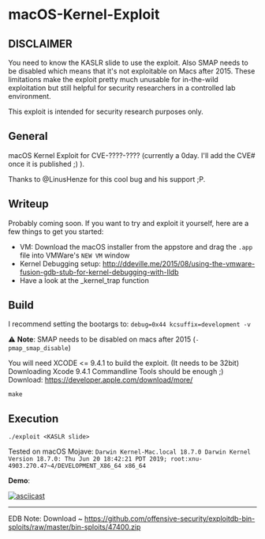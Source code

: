 # macOS-Kernel-Exploit

## DISCLAIMER
You need to know the KASLR slide to use the exploit. Also SMAP needs to be disabled which means that it's not exploitable on Macs after 2015. These limitations make the exploit pretty much unusable for in-the-wild exploitation but still helpful for
security researchers in a controlled lab environment.

This exploit is intended for security research purposes only.

## General
macOS Kernel Exploit for CVE-????-???? (currently a 0day. 
I'll add the CVE# once it is published ;) ). 

Thanks to @LinusHenze for this cool bug and his support ;P.

## Writeup

Probably coming soon.
If you want to try and exploit it yourself, here are a few things to get you started:

- VM: Download the macOS installer from the appstore and drag the `.app` file into VMWare's `NEW VM` window
- Kernel Debugging setup: http://ddeville.me/2015/08/using-the-vmware-fusion-gdb-stub-for-kernel-debugging-with-lldb
- Have a look at the _kernel_trap function


## Build

I recommend setting the bootargs to: `debug=0x44 kcsuffix=development -v `

:warning: **Note**: SMAP needs to be disabled on macs after 2015 (`-pmap_smap_disable`)

You will need XCODE <= 9.4.1 to build the exploit. (It needs to be 32bit)
Downloading Xcode 9.4.1 Commandline Tools should be enough ;)
Download: https://developer.apple.com/download/more/

```
make
```

## Execution

```
./exploit <KASLR slide>
```

Tested on macOS Mojave: `Darwin Kernel-Mac.local 18.7.0 Darwin Kernel Version 18.7.0: Thu Jun 20 18:42:21 PDT 2019; root:xnu-4903.270.47~4/DEVELOPMENT_X86_64 x86_64`

**Demo**:

[![asciicast](https://asciinema.org/a/UBmByRiRR0y5USBwuHKC5X7GU.png)](https://asciinema.org/a/UBmByRiRR0y5USBwuHKC5X7GU)


- - - 

EDB Note: Download ~ https://github.com/offensive-security/exploitdb-bin-sploits/raw/master/bin-sploits/47400.zip